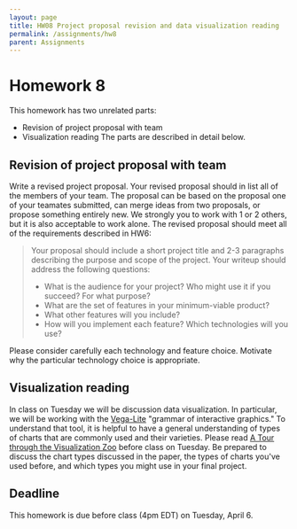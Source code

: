 ```yaml
---
layout: page
title: HW08 Project proposal revision and data visualization reading
permalink: /assignments/hw8
parent: Assignments
---
```


# Homework 8
This homework has two unrelated parts:
- Revision of project proposal with team 
- Visualization reading 
The parts are described in detail below.

## Revision of project proposal with team 
Write a revised project proposal. Your revised proposal should in list all of the members of your team. The proposal can be based on the proposal one of your teamates submitted, can merge ideas from two proposals, or propose something entirely new. We strongly you to work with 1 or 2 others, but it is also acceptable to work alone. The revised proposal should meet all of the requirements described in HW6:
> Your proposal should include a short project title and 2-3 paragraphs describing the purpose and scope of the project. Your writeup should address the following questions:
>    * What is the audience for your project? Who might use it if you succeed? For what purpose?
>   * What are the set of features in your minimum-viable product?
>   * What other features will you include?
>   * How will you implement each feature? Which technologies will you use?

Please consider carefully each technology and feature choice. Motivate why the particular technology choice is appropriate.

## Visualization reading 

In class on Tuesday we will be discussion data visualization. In particular, we will be working with the [Vega-Lite](https://vega.github.io/vega-lite/) "grammar of interactive graphics." To understand that tool, it is helpful to have a general understanding of types of charts that are commonly used and their varieties. Please read [A Tour through the Visualization Zoo](https://queue.acm.org/detail.cfm?id=1805128) before class on Tuesday. Be prepared to discuss the chart types discussed in the paper, the types of charts you've used before, and which types you might use in your final project. 

## Deadline

This homework is due before class (4pm EDT) on Tuesday, April 6.